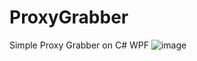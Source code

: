 # ProxyGrabber
Simple Proxy Grabber on C# WPF
![image](https://user-images.githubusercontent.com/93394175/139463272-e9821120-5853-4fb1-bf83-7d798c923098.png)
